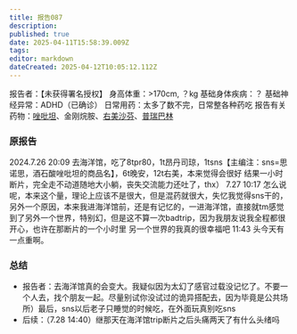 ```yaml
---
title: 报告087
description: 
published: true
date: 2025-04-11T15:58:39.009Z
tags: 
editor: markdown
dateCreated: 2025-04-12T10:05:12.112Z
---
```


报告者：【未获得署名授权】
身高体重：>170cm, ？kg
基础身体疾病：？
基础神经异常：ADHD（已确诊）
日常用药：太多了数不完，日常整各种药吃
报告有关药物：[唑吡坦](/drug/%E6%80%9D%E8%AF%BA%E6%80%9D/)、金刚烷胺、[右美沙芬](/drug/DXM/)、[普瑞巴林](/drug/PR80/)

### 原报告
2024.7.26
20:09 去海洋馆，吃了8tpr80，1t昂丹司琼，1tsns【主编注：sns=思诺思，酒石酸唑吡坦的商品名】，6t晚安，12t右美，本来觉得会很好 结果一小时断片，完全走不动道随地大小躺，丧失交流能力还吐了，thx）
7.27 10:17 怎么说呢，本来这个量，理论上应该不是很大，但是混药就很大，失忆我觉得sns干的，另外一个原因，本来我进海洋馆前，还是有记忆的，一进海洋馆，直接就tm感觉到了另外一个世界，特别幻，但是这不算一次badtrip，因为我朋友说我全程都很开心，也许在那断片的一个小时里 另一个世界的我真的很幸福吧
11:43 头今天有一点重啊。

### 总结
- 报告者：去海洋馆真的会变大。我疑似因为太幻了感官过载没记忆了。不要一个人去，找个朋友一起。尽量别试你没试过的诡异搭配去，因为毕竟是公共场所）最后，sns以后老子只睡觉的时候吃，在外面玩真别吃sns
- 后续：（7.28 14:40）继那天在海洋馆trip断片之后头痛两天了有什么头绪吗
